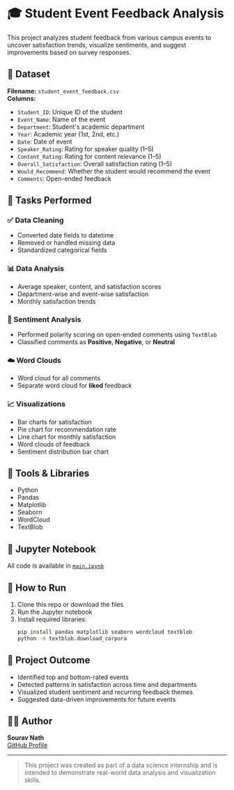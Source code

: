 # 🎓 Student Event Feedback Analysis

This project analyzes student feedback from various campus events to uncover satisfaction trends, visualize sentiments, and suggest improvements based on survey responses.

## 📂 Dataset

**Filename:** `student_event_feedback.csv`  
**Columns:**
- `Student_ID`: Unique ID of the student
- `Event_Name`: Name of the event
- `Department`: Student's academic department
- `Year`: Academic year (1st, 2nd, etc.)
- `Date`: Date of event
- `Speaker_Rating`: Rating for speaker quality (1–5)
- `Content_Rating`: Rating for content relevance (1–5)
- `Overall_Satisfaction`: Overall satisfaction rating (1–5)
- `Would_Recommend`: Whether the student would recommend the event
- `Comments`: Open-ended feedback

## 🧪 Tasks Performed

### ✅ Data Cleaning
- Converted date fields to datetime
- Removed or handled missing data
- Standardized categorical fields

### 📊 Data Analysis
- Average speaker, content, and satisfaction scores
- Department-wise and event-wise satisfaction
- Monthly satisfaction trends

### 💬 Sentiment Analysis
- Performed polarity scoring on open-ended comments using `TextBlob`
- Classified comments as **Positive**, **Negative**, or **Neutral**

### ☁️ Word Clouds
- Word cloud for all comments
- Separate word cloud for **liked** feedback

### 📈 Visualizations
- Bar charts for satisfaction
- Pie chart for recommendation rate
- Line chart for monthly satisfaction
- Word clouds of feedback
- Sentiment distribution bar chart

## 🧰 Tools & Libraries
- Python
- Pandas
- Matplotlib
- Seaborn
- WordCloud
- TextBlob

## 📓 Jupyter Notebook
All code is available in [`main.ipynb`](./main.ipynb)

## 🚀 How to Run
1. Clone this repo or download the files
2. Run the Jupyter notebook
3. Install required libraries:
    ```bash
    pip install pandas matplotlib seaborn wordcloud textblob
    python -m textblob.download_corpora
    ```

## 📌 Project Outcome
- Identified top and bottom-rated events
- Detected patterns in satisfaction across time and departments
- Visualized student sentiment and recurring feedback themes
- Suggested data-driven improvements for future events

## 🧑‍💻 Author
**Sourav Nath**  
[GitHub Profile](https://github.com/Ravaftersou) 

---

> This project was created as part of a data science internship and is intended to demonstrate real-world data analysis and visualization skills.
